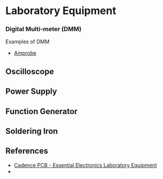 # Laboratory Equipment

### Digital Multi-meter (DMM)
Examples of DMM 
- [Amprobe](https://nz.rs-online.com/web/b/amprobe/?sort-by=P_breakPrice1&sort-order=asc&pn=1)

## Oscilloscope

## Power Supply

## Function Generator

## Soldering Iron

## References
- [Cadence PCB - Essential Electronics Laboratory Equipment](https://resources.pcb.cadence.com/blog/2022-electronics-laboratory-equipment-list-essentials)
- 